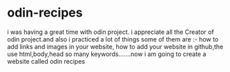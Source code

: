 # odin-recipes
i was having a great time with odin project. i appreciate all the Creator of odin project.and also i practiced a lot of things some of them are :- how to add links and images in your website, how to add your website in github,the use html,body,head so many keywords.......now i am going to create a website called odin recipes 